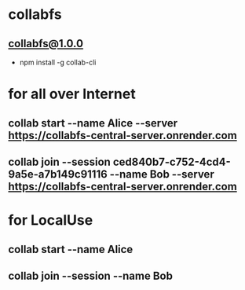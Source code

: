# collabfs

## collabfs@1.0.0

- npm install -g collab-cli

# for all over Internet

## collab start --name Alice --server https://collabfs-central-server.onrender.com

## collab join --session ced840b7-c752-4cd4-9a5e-a7b149c91116 --name Bob --server https://collabfs-central-server.onrender.com

# for LocalUse

## collab start --name Alice

## collab join --session <session-id> --name Bob
